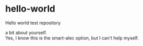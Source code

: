 # hello-world
Hello world test repository

a bit about yourself.  
Yes, I know this is the smart-alec option, but I can't help myself.
